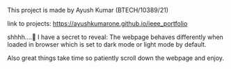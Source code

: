 This project is made by Ayush Kumar (BTECH/10389/21)


link to projects: https://ayushkumarone.github.io/ieee_portfolio

shhhh....🤫 I have a secret to reveal:
The webpage behaves differently when loaded in browser which is set to dark mode or light mode by default.

Also great things take time so patiently scroll down the webpage and enjoy.
